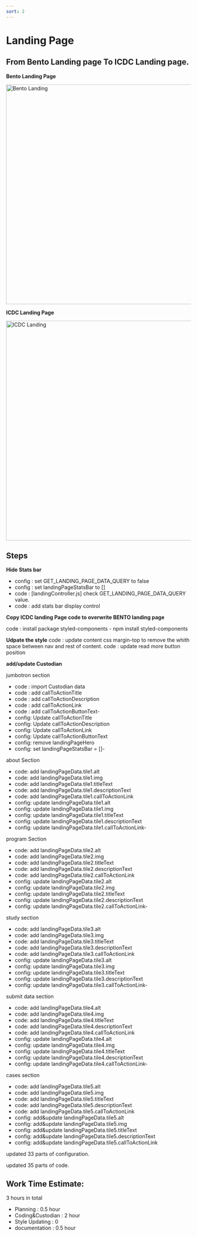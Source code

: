 ```yaml
---
sort: 2
---
```


# Landing Page
## From Bento Landing page To ICDC Landing page.

**Bento Landing Page**

<img src="../assets/bento_landing.png" alt="Bento Landing" width="600"/>

**ICDC  Landing Page** 

<img src="../assets/icdc_landing.png" alt="ICDC Landing" width="600"/>


## Steps


**Hide Stats bar**

- config : set GET_LANDING_PAGE_DATA_QUERY to false
- config : set landingPageStatsBar to []
- code : [landingController.js] check GET_LANDING_PAGE_DATA_QUERY value. 
- code : add stats bar display control

**Copy ICDC landing Page code to overwrite BENTO landing page**

code : install package styled-components - npm install styled-components


**Udpate the style**
code : update content css margin-top to remove the whith space between nav and rest of content. 
code : update read more button position 


**add/update Custodian**

jumbotron section
- code : import Custodian data
- code : add callToActionTitle
- code : add callToActionDescription
- code : add callToActionLink
- code : add callToActionButtonText-
- config: Update callToActionTitle
- config: Update callToActionDescription
- config: Update callToActionLink
- config: Update callToActionButtonText
- config: remove landingPageHero
- config: set landingPageStatsBar = []-

about Section
- code: add landingPageData.tile1.alt
- code: add landingPageData.tile1.img
- code: add landingPageData.tile1.titleText
- code: add landingPageData.tile1.descriptionText
- code: add landingPageData.tile1.callToActionLink
- config: update landingPageData.tile1.alt
- config: update landingPageData.tile1.img
- config: update landingPageData.tile1.titleText
- config: update landingPageData.tile1.descriptionText
- config: update landingPageData.tile1.callToActionLink-

program Section
- code: add landingPageData.tile2.alt
- code: add landingPageData.tile2.img
- code: add landingPageData.tile2.titleText
- code: add landingPageData.tile2.descriptionText
- code: add landingPageData.tile2.callToActionLink
- config: update landingPageData.tile2.alt
- config: update landingPageData.tile2.img
- config: update landingPageData.tile2.titleText
- config: update landingPageData.tile2.descriptionText
- config: update landingPageData.tile2.callToActionLink-


study section
- code: add landingPageData.tile3.alt
- code: add landingPageData.tile3.img
- code: add landingPageData.tile3.titleText
- code: add landingPageData.tile3.descriptionText
- code: add landingPageData.tile3.callToActionLink
- config: update landingPageData.tile3.alt
- config: update landingPageData.tile3.img
- config: update landingPageData.tile3.titleText
- config: update landingPageData.tile3.descriptionText
- config: update landingPageData.tile3.callToActionLink-

submit data section
- code: add landingPageData.tile4.alt
- code: add landingPageData.tile4.img
- code: add landingPageData.tile4.titleText
- code: add landingPageData.tile4.descriptionText
- code: add landingPageData.tile4.callToActionLink
- config: update landingPageData.tile4.alt
- config: update landingPageData.tile4.img
- config: update landingPageData.tile4.titleText
- config: update landingPageData.tile4.descriptionText
- config: update landingPageData.tile4.callToActionLink-

cases section

- code: add landingPageData.tile5.alt
- code: add landingPageData.tile5.img
- code: add landingPageData.tile5.titleText
- code: add landingPageData.tile5.descriptionText
- code: add landingPageData.tile5.callToActionLink
- config: add&update landingPageData.tile5.alt
- config: add&update landingPageData.tile5.img
- config: add&update landingPageData.tile5.titleText
- config: add&update landingPageData.tile5.descriptionText
- config: add&update landingPageData.tile5.callToActionLink

updated 33 parts of configuration.

updated 35 parts of code. 



## Work Time Estimate: 

3 hours in total

- Planning : 0.5 hour
- Coding&Custodian : 2 hour
- Style Updating : 0
- documentation : 0.5 hour

